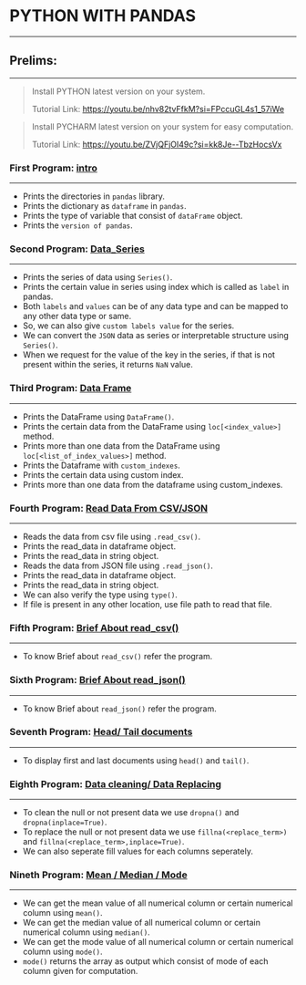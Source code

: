 # PYTHON WITH PANDAS

***

## Prelims:

***
> Install PYTHON latest version on your system.
>
> Tutorial Link: https://youtu.be/nhv82tvFfkM?si=FPccuGL4s1_57iWe

> Install PYCHARM latest version on your system for easy computation.
>
> Tutorial Link: https://youtu.be/ZVjQFjOI49c?si=kk8Je--TbzHocsVx

### First Program: [intro](intro.py)

***

* Prints the directories in `pandas` library.
* Prints the dictionary as `dataframe` in `pandas`.
* Prints the type of variable that consist of `dataFrame` object.
* Prints the `version of pandas`.

### Second Program: [Data_Series](data_series.py)

***

* Prints the series of data using `Series()`.
* Prints the certain value in series using index which is called as `label` in pandas.
* Both `labels` and `values` can be of any data type and can be mapped to any other data type or same.
* So, we can also give `custom labels value` for the series.
* We can convert the `JSON` data as series or interpretable structure using `Series()`.
* When we request for the value of the key in the series, if that is not present within the series, it returns `NaN`
  value.

### Third Program: [Data Frame](data_frame.py)

***

* Prints the DataFrame using `DataFrame()`.
* Prints the certain data from the DataFrame using `loc[<index_value>]` method.
* Prints more than one data from the DataFrame using `loc[<list_of_index_values>]` method.
* Prints the Dataframe with `custom_indexes`.
* Prints the certain data using custom index.
* Prints more than one data from the dataframe using custom_indexes.

### Fourth Program: [Read Data From CSV/JSON](reading_data_from_csv_json.py)

***

* Reads the data from csv file using `.read_csv()`.
* Prints the read_data in dataframe object.
* Prints the read_data in string object.
* Reads the data from JSON file using `.read_json()`.
* Prints the read_data in dataframe object.
* Prints the read_data in string object.
* We can also verify the type using `type()`.
* If file is present in any other location, use file path to read that file.

### Fifth Program: [Brief About read_csv()](breif_read_csv.py)

***

* To know Brief about `read_csv()` refer the program.

### Sixth Program: [Brief About read_json()](breif_read_json.py)

***

* To know Brief about `read_json()` refer the program.

### Seventh Program: [Head/ Tail documents](data_analysis.py)

***

* To display first and last documents using `head()` and `tail()`.

### Eighth Program: [Data cleaning/ Data Replacing](data_cleaning.py)

***

* To clean the null or not present data we use `dropna()` and `dropna(inplace=True)`.
* To replace the null or not present data we use `fillna(<replace_term>)` and `fillna(<replace_term>,inplace=True)`.
* We can also seperate fill values for each columns seperately.

### Nineth Program: [Mean / Median / Mode](mean_median_mode.py)

***

* We can get the mean value of all numerical column or certain numerical column using `mean()`.
* We can get the median value of all numerical column or certain numerical column using `median()`.
* We can get the mode value of all numerical column or certain numerical column using `mode()`.
* `mode()` returns the array as output which consist of mode of each column given for computation.